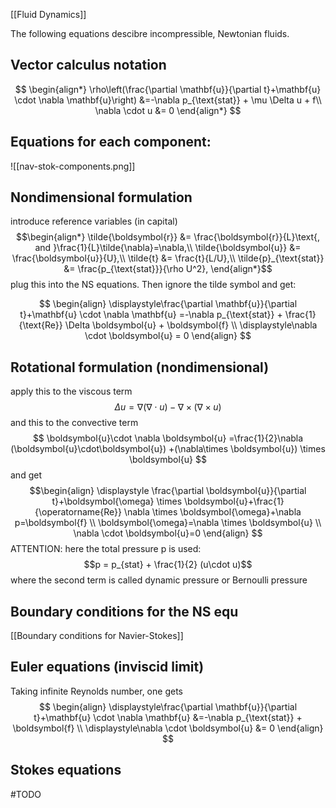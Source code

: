 [[Fluid Dynamics]]

The following equations descibre incompressible, Newtonian fluids.

## Vector calculus notation

$$
\begin{align*}
    \rho\left(\frac{\partial \mathbf{u}}{\partial t}+\mathbf{u} \cdot \nabla \mathbf{u}\right) &=-\nabla p_{\text{stat}} + \mu \Delta u + f\\
	\nabla \cdot u &= 0
\end{align*}
$$


## Equations for each component:

![[nav-stok-components.png]]


## Nondimensional formulation
introduce reference variables (in capital)
$$\begin{align*}
    \tilde{\boldsymbol{r}} &= \frac{\boldsymbol{r}}{L}\text{, and }\frac{1}{L}\tilde{\nabla}=\nabla,\\
    \tilde{\boldsymbol{u}} &= \frac{\boldsymbol{u}}{U},\\
    \tilde{t} &= \frac{t}{L/U},\\
    \tilde{p}_{\text{stat}} &= \frac{p_{\text{stat}}}{\rho U^2},
\end{align*}$$
plug this into the NS equations.
Then ignore the tilde symbol and get:

$$
\begin{align}
    \displaystyle\frac{\partial \mathbf{u}}{\partial t}+\mathbf{u} \cdot \nabla \mathbf{u} =-\nabla p_{\text{stat}} + \frac{1}{\text{Re}} \Delta \boldsymbol{u} + \boldsymbol{f} \\
    \displaystyle\nabla \cdot \boldsymbol{u} = 0
\end{align}
$$


## Rotational formulation (nondimensional)
apply this to the viscous term
$$\Delta u = \nabla ( \nabla \cdot u) - \nabla \times (\nabla \times u)
$$
and this to the convective term
$$ \boldsymbol{u}\cdot \nabla \boldsymbol{u} =\frac{1}{2}\nabla (\boldsymbol{u}\cdot\boldsymbol{u}) +(\nabla\times \boldsymbol{u}) \times \boldsymbol{u} $$
and get
$$\begin{align}
    \displaystyle
    \frac{\partial \boldsymbol{u}}{\partial t}+\boldsymbol{\omega} \times \boldsymbol{u}+\frac{1}{\operatorname{Re}} \nabla \times \boldsymbol{\omega}+\nabla p=\boldsymbol{f} \\
    \boldsymbol{\omega}=\nabla \times \boldsymbol{u} \\
    \nabla \cdot \boldsymbol{u}=0
\end{align}
$$
ATTENTION:
here the total pressure p is used:
$$p = p_{stat} + \frac{1}{2} (u\cdot u)$$
where the second term is called dynamic pressure or Bernoulli pressure


## Boundary conditions for the NS equ
[[Boundary conditions for Navier-Stokes]]



## Euler equations (inviscid limit)
Taking infinite Reynolds number, one gets
$$
\begin{align}
    \displaystyle\frac{\partial \mathbf{u}}{\partial t}+\mathbf{u} \cdot \nabla \mathbf{u} &=-\nabla p_{\text{stat}} + \boldsymbol{f} \\
    \displaystyle\nabla \cdot \boldsymbol{u} &= 0
\end{align}
$$


## Stokes equations
#TODO 

